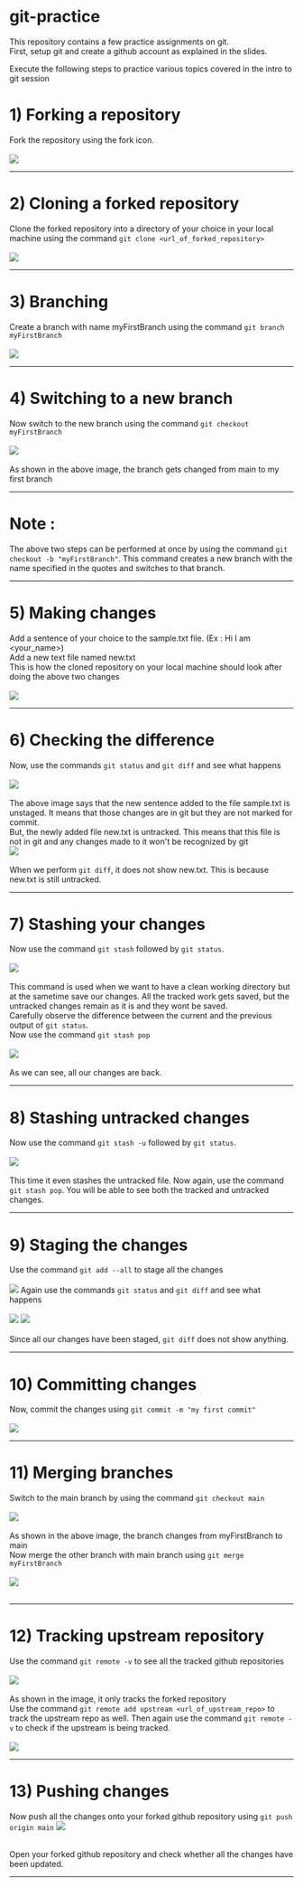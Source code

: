 # git-practice

This repository contains a few practice assignments on git.<br/>
First, setup git and create a github account as explained in the slides.<br/>

Execute the following steps to practice various topics covered in the intro to git session<br/>
# 1) Forking a repository 
   Fork the repository using the fork icon.<br/> <br/>
   ![](images/fork.png)
    <hr>
# 2) Cloning a forked repository 
   Clone the forked repository into a directory of your choice in your local machine using the command `git clone <url_of_forked_repository>` <br/> <br/>
   ![](images/clone.png)
    <hr>
# 3) Branching
   Create a branch with name myFirstBranch using the command `git branch myFirstBranch` <br/> <br/>
   ![](images/git_branch.png)
    <hr>
# 4) Switching to a new branch
   Now switch to the new branch using the command `git checkout myFirstBranch` <br/> <br/>
   ![](images/git_checkout.png) <br/> <br/>
   As shown in the above image, the branch gets changed from main to my first branch <br/>
    <hr>
   # Note : 
   The above two steps can be performed at once by using the command `git checkout -b "myFirstBranch"`. This command creates a new branch with the name specified in the quotes and switches to that branch.
    <hr>
# 5) Making changes
   Add a sentence of your choice to the sample.txt file. (Ex : Hi I am <your_name>) <br/>
   Add a new text file named new.txt <br/>
   This is how the cloned repository on your local machine should look after doing the above two changes <br/> <br/>
   ![](images/new_file.png)
    <hr>
# 6) Checking the difference 
   Now, use the commands `git status` and `git diff` and see what happens <br/> <br/>
   ![](images/git_status.png) <br/> <br/>
   The above image says that the new sentence added to the file sample.txt is unstaged. It means that those changes are in git but they are not marked for commit. <br/>
   But, the newly added file new.txt is untracked. This means that this file is not in git and any changes made to it won't be recognized by git <br/>
   ![](images/git_diff.png) <br/> <br/>
   When we perform `git diff`, it does not show new.txt. This is because new.txt is still untracked.
    <hr>
# 7) Stashing your changes
   Now use the command `git stash` followed by `git status`. <br/> <br/>
   ![](images/git_stash.png) <br/> <br/>
   This command is used when we want to have a clean working directory but at the sametime save our changes. All the tracked work gets saved, but the untracked changes remain as it is and they wont be saved. <br/>
   Carefully observe the difference between the current and the previous output of `git status`.  
    Now use the command `git stash pop` <br/> <br/>
    ![](images/git_stash_pop.png) <br/> <br/>
    As we can see, all our changes are back.
    <hr>
# 8) Stashing untracked changes
   Now use the command `git stash -u` followed by `git status`. <br/> <br/>
   ![](images/git_stash_u.png) <br/> <br/>
    This time it even stashes the untracked file.
    Now again, use the command `git stash pop`. You will be able to see both the tracked and untracked changes.
    <hr>
# 9) Staging the changes
   Use the command `git add --all` to stage all the changes <br/> <br/>
   ![](images/git_add.png)
  Again use the commands `git status` and `git diff` and see what happens <br/> <br/>
   ![](images/git_status_2.png)
   ![](images/git_diff_2.png) <br/> <br/>
   Since all our changes have been staged, `git diff` does not show anything.
    <hr>
# 10) Committing changes
   Now, commit the changes using `git commit -m "my first commit"` <br/> <br/>
   ![](images/git_commit.png)
     <hr>
# 11) Merging branches
   Switch to the main branch by using the command `git checkout main` <br/> <br/>
   ![](images/git_checkout_2.png) <br/> <br/>
   As shown in the above image, the branch changes from myFirstBranch to main <br/>
   Now merge the other branch with main branch using `git merge myFirstBranch` <br/> <br/>
   ![](images/git_merge.png) <br/> <br/>
      <hr>
# 12) Tracking upstream repository
   Use the command `git remote -v` to see all the tracked github repositories <br/> <br/>
   ![](images/git_remote.png) <br/> <br/>
   As shown in the image, it only tracks the forked repository <br/>
   Use the command `git remote add upstream <url_of_upstream_repo>` to track the upstream repo as well. Then again use the command `git remote -v` to check if the upstream is being tracked.<br/> <br/>
   ![](images/git_upstream.png)
     <hr>
# 13) Pushing changes
   Now push all the changes onto your forked github repository using `git push origin main`
   ![](images/git_push.png) <br/> <br/>
 
 Open your forked github repository and check whether all the changes have been updated.
 <hr>
